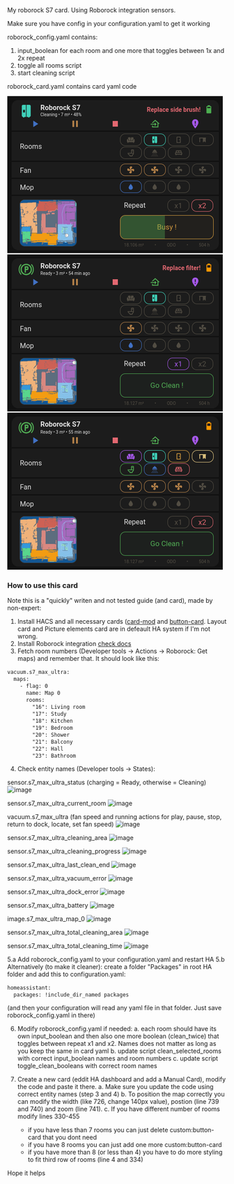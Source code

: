 My roborock S7 card. Using Roborock integration sensors.

Make sure you have config in your configuration.yaml to get it working

roborock_config.yaml contains:
1. input_boolean for each room and one more that toggles between 1x and 2x repeat
2. toggle all rooms script
3. start cleaning script

roborock_card.yaml contains card yaml code


![Cleaning](screenshots/1.png)
![Idle](screenshots/2.png)
![Idle, no error](screenshots/3.png)

### How to use this card
Note this is a "quickly" writen and not tested guide (and card), made by non-expert:

1. Install HACS and all necessary cards ([card-mod](https://github.com/thomasloven/lovelace-card-mod) and [button-card](https://github.com/custom-cards/button-card). Layout card and Picture elements card are in defeault HA system if I'm not wrong.
2. Install Roborock integration [check docs](https://www.home-assistant.io/integrations/roborock/)
3. Fetch room numbers (Developer tools -> Actions -> Roborock: Get maps) and remember that. It should look like this:

```
vacuum.s7_max_ultra:
  maps:
    - flag: 0
      name: Map 0
      rooms:
        "16": Living room
        "17": Study
        "18": Kitchen
        "19": Bedroom
        "20": Shower
        "21": Balcony
        "22": Hall
        "23": Bathroom
```
4. Check entity names (Developer tools -> States):

sensor.s7_max_ultra_status  (charging = Ready, otherwise = Cleaning)
![image](https://github.com/user-attachments/assets/d356f815-53a8-4d02-a48d-f488e86c4f3f)

sensor.s7_max_ultra_current_room
![image](https://github.com/user-attachments/assets/1eb305a0-98d6-43d4-940d-eb4ae1548f3f)

vacuum.s7_max_ultra (fan speed and running actions for play, pause, stop, return to dock, locate, set fan speed)
![image](https://github.com/user-attachments/assets/d446af2d-d898-4b86-bcf6-c4a41e4c2e37)

sensor.s7_max_ultra_cleaning_area
![image](https://github.com/user-attachments/assets/d80def6a-6500-4e56-996d-6f871d7fa3c1)

sensor.s7_max_ultra_cleaning_progress
![image](https://github.com/user-attachments/assets/f3ea3b6a-81b2-4a91-a3d3-56661573603b)

sensor.s7_max_ultra_last_clean_end
![image](https://github.com/user-attachments/assets/401005eb-1d01-4bf5-8083-b065df68f70b)

sensor.s7_max_ultra_vacuum_error
![image](https://github.com/user-attachments/assets/8c5e769b-6dbd-4492-8a78-ff2c6faa464f)

sensor.s7_max_ultra_dock_error
![image](https://github.com/user-attachments/assets/3508d603-9b69-4c98-a43d-cddc7b64987f)

sensor.s7_max_ultra_battery
![image](https://github.com/user-attachments/assets/c77f7704-127a-4384-9b88-f7d247c8c1c2)

image.s7_max_ultra_map_0
![image](https://github.com/user-attachments/assets/e36c196a-0168-498b-8a00-597a6dba7f9a)

sensor.s7_max_ultra_total_cleaning_area
![image](https://github.com/user-attachments/assets/805a3da9-6ff1-4a71-8aaf-3a1e450f1562)

sensor.s7_max_ultra_total_cleaning_time
![image](https://github.com/user-attachments/assets/e8617578-bd29-433b-b072-a218f1b89aa9)

5.a Add roborock_config.yaml to your configuration.yaml and restart HA
5.b Alternatively (to make it cleaner): create a folder "Packages" in root HA folder and add this to configuration.yaml:
```
homeassistant:
  packages: !include_dir_named packages
```
(and then your configuration will read any yaml file in that folder. Just save roborock_config.yaml in there)

6. Modify roborock_config.yaml if needed:
   a. each room should have its own input_boolean and then also one more boolean (clean_twice) that toggles between repeat x1 and x2. Names does not matter as long as you keep the same in card yaml
   b. update script clean_selected_rooms with correct input_boolean names and room numbers
   c. update script toggle_clean_booleans with correct room names

7. Create a new card (eddit HA dashboard and add a Manual Card), modify the code and paste it there.
   a. Make sure you update the code using correct entity names (step 3 and 4)
   b. To position the map correctly you can modify the width (like 726, change 140px value), postion (line 739 and 740) and zoom (line 741).
   c. If you have different number of rooms modify lines 330-455
      - if you have less than 7 rooms you can just delete custom:button-card that you dont need
      - if you have 8 rooms you can just add one more custom:button-card
      - if you have more than 8 (or less than 4) you have to do more styling to fit third row of rooms (line 4 and 334)

Hope it helps

